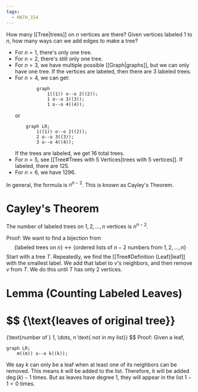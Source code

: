 ```yaml
---
tags:
  - MATH_154
---
```

How many [[Tree|trees]] on $n$ vertices are there? Given vertices labeled $1$ to $n$, how many ways can we add edges to make a tree?

- For $n=1$, there's only one tree. 
- For $n = 2$, there's still only one tree. 
- For $n = 3$, we have multiple possible [[Graph|graphs]], but we can only have one tree. If the vertices are labeled, then there are $3$ labeled trees. 
- For $n = 4$, we can get:
  ```mermaid
		  graph
			  1((1)) o--o 2((2));
			  1 o--o 3((3));
			  1 o--o 4((4));
	```
	or 
  ```mermaid
	  graph LR;
		  1((1)) o--o 2((2));
		  2 o--o 3((3));
		  3 o--o 4((4));
	```
  If the trees are labeled, we get $16$ total trees. 
- For $n = 5$, see [[Tree#Trees with $5$ Vertices|trees with 5 vertices]]. If labeled, there are $125$. 
- For $n = 6$, we have $1296$. 

In general, the formula is $n^{n-2}$. This is known as Cayley's Theorem.

# Cayley's Theorem
The number of labeled trees on $1,2, \dots, n$ vertices is $n^{n-2}$.

Proof: 
We want to find a bijection from 
$$
\{ \text{labeled trees on } n\}
\longleftrightarrow
\{ \text{ordered lists of } n - 2 \text{ numbers from } 1, 2, \dots, n  \}
$$
Start with a tree $T$. Repeatedly, we find the [[Tree#Definition (Leaf)|leaf]] with the smallest label. We add that label to $v$'s neighbors, and then remove $v$ from $T$. We do this until $T$ has only $2$ vertices. 

# Lemma (Counting Labeled Leaves)
$$
\{\text{leaves of original tree}\} 
= 
\{\text{number of } 1, \dots, n \text{ not in my list}\}
$$
Proof:
Given a leaf, 
```mermaid
graph LR;
	m((m)) o--o k((k));
```
We say $k$ can only be a leaf when at least one of its neighbors can be removed. This means $k$ will be added to the list. Therefore, it will be added $\deg(k) - 1$ times. But as leaves have degree $1$, they will appear in the list $1 - 1 = 0$ times. 